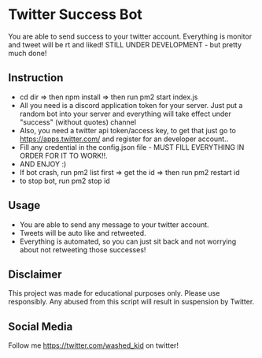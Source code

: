 # Twitter Success Bot

You are able to send success to your twitter account. Everything is monitor and tweet will be rt and liked!
STILL UNDER DEVELOPMENT - but pretty much done!

## Instruction

- cd dir => then npm install => then run pm2 start index.js
- All you need is a discord application token for your server. Just put a random bot into your server and everything will take effect under "success" (without quotes) channel
- Also, you need a twitter api token/access key, to get that just go to https://apps.twitter.com/ and register for an developer account..
- Fill any credential in the config.json file - MUST FILL EVERYTHING IN ORDER FOR IT TO WORK!!.
- AND ENJOY :)
- If bot crash, run pm2 list first => get the id => then run pm2 restart id
- to stop bot, run pm2 stop id

## Usage

- You are able to send any message to your twitter account.
- Tweets will be auto like and retweeted.
- Everything is automated, so you can just sit back and not worrying about not retweeting those successes!

## Disclaimer

This project was made for educational purposes only. Please use responsibly. Any abused from this script will result in suspension by Twitter.

## Social Media

Follow me https://twitter.com/washed_kid on twitter!
